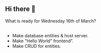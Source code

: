 ## Hi there 👋

<detail>
  <summary>
    What is ready for Wednesday 16th of March?
  </summary>
 <br>
<ul>
  <li> Make database entities & host server. </li>
  <li> Make "Hello World" frontend". </li>
  <li> Make CRUD for entities. </li>
